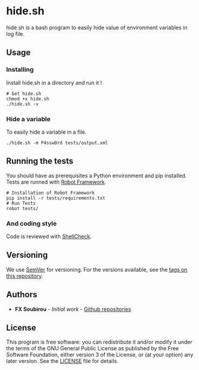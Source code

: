 # hide.sh

hide.sh is a bash program to easily hide value of environment variables in log file.

## Usage

### Installing

Install hide.sh in a directory and run it !

```
# Get hide.sh
chmod +x hide.sh
./hide.sh -v
```

### Hide a variable

To easily hide a variable in a file.

```
./hide.sh -m P4ssw0rd tests/output.xml
```

## Running the tests

You should have as prerequisites a Python environment and pip installed. Tests are runned with [Robot Framework](http://robotframework.org/).

```
# Installation of Robot Framework
pip install -r tests/requirements.txt
# Run Tests
robot tests/
```

### And coding style

Code is reviewed with [ShellCheck](https://github.com/koalaman/shellcheck).

## Versioning

We use [SemVer](http://semver.org/) for versioning. For the versions available, see the [tags on this repository](https://github.com/jfx/hide.sh/tags).

## Authors

* **FX Soubirou** - *Initial work* - [Github repositories](https://github.com/jfx)

## License

This program is free software: you can redistribute it and/or modify it under the terms of the GNU General Public License as published by the Free Software Foundation, either version 3 of the License, or
 (at your option) any later version. See the [LICENSE](LICENSE) file for details.
